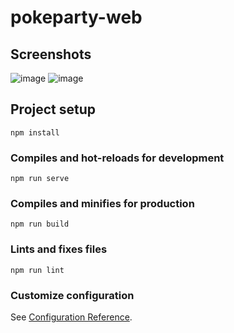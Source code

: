 # pokeparty-web

## Screenshots
![image](https://user-images.githubusercontent.com/53191575/144773141-9f0d6bb8-642f-4668-964f-b36260d89b35.png)
![image](https://user-images.githubusercontent.com/53191575/144773170-beb32408-2cf7-4da9-a3a9-861a0ba42310.png)



## Project setup
```
npm install
```

### Compiles and hot-reloads for development
```
npm run serve
```

### Compiles and minifies for production
```
npm run build
```

### Lints and fixes files
```
npm run lint
```

### Customize configuration
See [Configuration Reference](https://cli.vuejs.org/config/).
